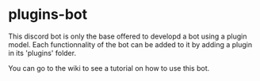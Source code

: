 # plugins-bot
This discord bot is only the base offered to developd a bot using a plugin model.
Each functionnality of the bot can be added to it by adding a plugin in its 'plugins' folder.

You can go to the wiki to see a tutorial on how to use this bot.
